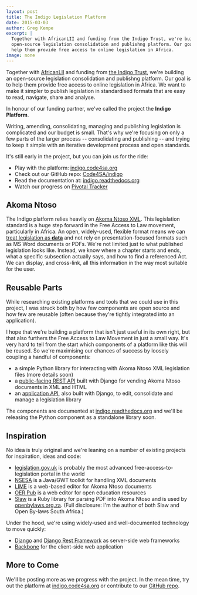 ```yaml
---
layout: post
title: The Indigo Legislation Platform
date: 2015-03-03
author: Greg Kempe
excerpt: |
  Together with AfricanLII and funding from the Indigo Trust, we're building an
  open-source legislation consolidation and publishng platform. Our goal is to
  help them provide free access to online legislation in Africa.
image: none
---
```


Together with [AfricanLII](http://africanlii.org) and funding from [the Indigo Trust](http://indigotrust.org.uk),
we're building an open-source legislation consolidation and publishng platform. Our goal is to help them
provide free access to online legislation in Africa. We want to make it simpler to publish legislation
in standardised formats that are easy to read, navigate, share and analyse.

In honour of our funding partner, we've called the project the **Indigo Platform**.

Writing, amending, consolidating, managing and publishing legislation is
complicated and our budget is small. That's why we're focusing on only a few
parts of the larger process -- consolidating and publishing -- and trying
to keep it simple with an iterative development process and open standards.

It's still early in the project, but you can join us for the ride:

* Play with the platform: [indigo.code4sa.org](http://indigo.code4sa.org/)
* Check out our GitHub repo: [Code4SA/indigo](https://github.com/Code4SA/indigo)
* Read the documentation at: [indigo.readthedocs.org](http://indigo.readthedocs.org/en/latest/)
* Watch our progress on [Pivotal Tracker](https://www.pivotaltracker.com/n/projects/1216120)

## Akoma Ntoso

The Indigo platform relies heavily on [Akoma Ntoso XML](http://www.akomantoso.org/).
This legislation standard is a huge step
forward in the Free Access to Law movement, particularly in Africa.  An open,
widely-used, flexible format means we can [treat legislation as **data**](http://indigotrust.org.uk/2013/01/30/legislation-as-data/)
and not rely on presentation-focused formats such as MS Word documents or PDFs.
We're not limited just to what published legislation looks like.  Instead, we
know where a chapter starts and ends, what a specific subsection actually says,
and how to find a referenced Act. We can display, and cross-link, all this
information in the way most suitable for the user.

## Reusable Parts

While researching existing platforms and tools that we could use in this project,
I was struck both by how few components are open source and how few are reusable
(often because they're tightly integrated into an application).

I hope that we're building a platform that isn't just useful in its own right,
but that also furthers the Free Access to Law Movement in just a small way.
It's very hard to tell from the start which components of a platform like this
will be reused. So we're maximising our chances of success by loosely coupling
a handful of components:

* a simple Python library for interacting with Akoma Ntoso XML legislation files (more details soon)
* a [public-facing REST API](http://indigo.readthedocs.org/en/latest/rest/public.html) built with Django for vending Akoma Ntoso documents in XML and HTML
* an [application API](http://indigo.readthedocs.org/en/latest/rest/app.html), also built with Django, to edit, consolidate and manage a legislation library

The components are documented at [indigo.readthedocs.org](http://indigo.readthedocs.org/en/latest/) and we'll
be releasing the Python component as a standalone library soon.

## Inspiration

No idea is truly original and we're leaning on a number of existing projects
for inspiration, ideas and code:

* [legislation.gov.uk](http://www.legislation.gov.uk/) is probably the most advanced free-access-to-legislation portal in the world
* [NSESA](http://nsesa.org/) is a Java/GWT toolkit for handling XML documents
* [LIME](http://lime.cirsfid.unibo.it/) is a web-based editor for Akoma Ntoso documents
* [OER Pub](http://oerpub.github.io/github-bookeditor/) is a web editor for open education resources
* [Slaw](https://github.com/longhotsummer/slaw) is a Ruby library for parsing PDF into Akoma Ntoso and is used by [openbylaws.org.za](http://openbylaws.org.za). (Full disclosure: I'm the author of both Slaw and Open By-laws South Africa.)

Under the hood, we're using widely-used and well-documented technology to move quickly:

* [Django](https://www.djangoproject.com/) and [Django Rest Framework](http://www.django-rest-framework.org/) as server-side web frameworks
* [Backbone](http://backbonejs.org/) for the client-side web application

## More to Come

We'll be posting more as we progress with the project. In the mean time, try
out the platform at [indigo.code4sa.org](http://indigo.code4sa.org) or contribute
to our [GitHub repo](https://github.com/Code4SA/indigo).
